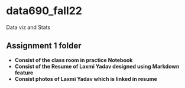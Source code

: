# data690_fall22
Data viz and Stats

## Assignment 1 folder
- **Consist of the class room in practice Notebook**
- **Consist of the Resume of Laxmi Yadav designed using Markdown feature**
- **Consist photos of Laxmi Yadav which is linked in resume**
